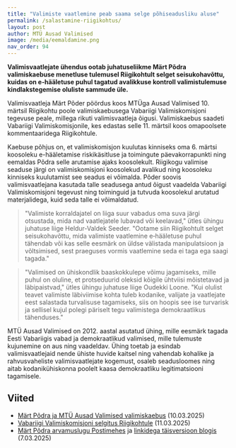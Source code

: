 ```yaml
---
title: "Valimiste vaatlemine peab saama selge põhiseadusliku aluse"
permalink: /salastamine-riigikohtus/
layout: post
author: MTÜ Ausad Valimised
image: /media/eemaldamine.png
nav_order: 94
---
```


__Valimisvaatlejate ühendus ootab juhatuseliikme Märt Põdra valimiskaebuse menetluse tulemusel Riigikohtult selget seisukohavõttu, kuidas on e‑hääletuse puhul tagatud avalikkuse kontroll valimistulemuse kindlakstegemise oluliste sammude üle.__

Valimisvaatleja Märt Põder pöördus koos MTÜga Ausad Valimised 10. märtsil Riigikohtu poole valimiskaebusega Vabariigi Valimiskomisjoni tegevuse peale, millega rikuti valimisvaatleja õigusi. Valimiskaebus saadeti Vabariigi Valimiskomisjonile, kes edastas selle 11. märtsil koos omapoolsete kommentaaridega Riigikohtule.

Kaebuse põhjus on, et valimiskomisjon kuulutas kinniseks oma 6. märtsi koosoleku e-hääletamise riskikäsitluse ja toimingute päevakorrapunkti ning eemaldas Põdra selle arutamise ajaks koosolekult. Riigikogu valimise seaduse järgi on valimiskomisjoni koosolekud avalikud ning koosoleku kinniseks kuulutamist see seadus ei võimalda. Põder soovis valimisvaatlejana kasutada talle seadusega antud õigust vaadelda Vabariigi Valimiskomisjoni tegevust ning toiminguid ja tutvuda koosolekul arutatud materjalidega, kuid seda talle ei võimaldatud.

> "Valimiste korraldajatel on liiga suur vabadus oma suva järgi otsustada, mida nad vaatlejatele lubavad või keelavad," ütles ühingu juhatuse liige Heldur-Valdek Seeder. "Ootame siin Riigikohtult selget seisukohavõttu, mida valimiste vaatlemine e‑hääletuse puhul tähendab või kas selle eesmärk on üldse välistada manipulatsioon ja võltsimised, sest praeguses vormis vaatlemine seda ei taga ega saagi tagada."

> "Valimised on ühiskondlik baaskokkulepe võimu jagamiseks, mille puhul on oluline, et protseduurid oleksid kõigile ühtviisi mõistetavad ja läbipaistvad," ütles ühingu juhatuse liige Oudekki Loone. "Kui olulist teavet valimiste läbiviimise kohta tuleb kodanike, valijate ja vaatlejate eest salastada turvalisuse tagamiseks, siis on hoopis see ise turvarisk ja sellisel kujul polegi päriselt tegu valimistega demokraatlikus tähenduses."

MTÜ Ausad Valimised on 2012. aastal asutatud ühing, mille eesmärk tagada Eesti Vabariigis vabad ja demokraatlikud valimised, mille tulemuste kujunemine on aus ning vaadeldav. Ühing toetab ja esindab valimisvaatlejaid nende ühiste huvide kaitsel ning vahendab kohalike ja rahvusvaheliste valimisvaatlejate kogemust, osaleb seadusloomes ning aitab kodanikühiskonna poolelt kaasa demokraatliku legitimatsiooni tagamisele.

## Viited

* [Märt Põdra ja MTÜ Ausad Valimised valimiskaebus](https://p6drad-teel.net/~p6der/kaebus4/kaebus_riigikohus_10_03_2025.pdf) (10.03.2025)
* [Vabariigi Valimiskomisjoni selgitus Riigikohtule](https://p6drad-teel.net/~p6der/kaebus4/kaebuse_edastamine_valimiskomisjon_11_03_2025.pdf) (11.03.2025)
* [Märt Põdra arvamuslugu Postimehes](https://arvamus.postimees.ee/8206165/mart-poder-topeltpohjaga-valimiskasti-saladus) ja [linkidega täisversioon blogis](https://gafgaf.infoaed.ee/posts/topeltp6hjaga-valimiskast/) (7.03.2025)
